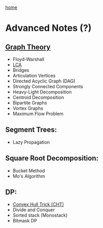 [home](/)

# Advanced Notes (?)

## [Graph Theory](/Advanced_Notes/Graph_Theory)
- Floyd-Warshall
- [LCA](/Advanced_Notes/Graph_Theory/LCA)
- Bridges
- Articulation Vertices
- Directed Acyclic Graph (DAG)
- Strongly Connected Components
- Heavy-Light Decomposition
- Centroid Decomposition
- Bipartite Graphs
- Vortex Graphs
- Maximum Flow Problem

## Segment Trees:
- Lazy Propagation

## Square Root Decomposition:
- Bucket Method
- Mo's Algorithm

## DP:
- [Convex Hull Trick (CHT)](/Advanced_Notes/DP/CHT)
- Divide and Conquer
- Sorted stack (Monostack)
- Bitmask DP
